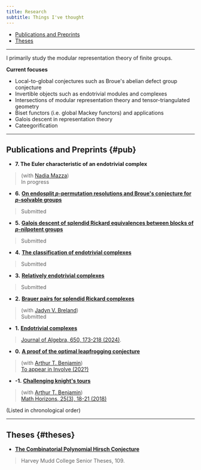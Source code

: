 ```yaml
---
title: Research
subtitle: Things I've thought
---
```


- [Publications and Preprints](#pub)
- [Theses](#theses)

---

I primarily study the modular representation theory of finite groups. 

**Current focuses**
- Local-to-global conjectures such as Broue's abelian defect group conjecture
- Invertible objects such as endotrivial modules and complexes
- Intersections of modular representation theory and tensor-triangulated geometry
- Biset functors (i.e. global Mackey functors) and applications
- Galois descent in representation theory
- Cateegorification

---

## Publications and Preprints {#pub}


- **7. The Euler characteristic of an endotrivial complex**  
> (with [Nadia Mazza](https://www.lancaster.ac.uk/maths/people/nadia-mazza))    
> In progress
- **6.** [**On endosplit $p$-permutation resolutions and Broue's conjecture for $p$-solvable groups**](https://arxiv.org/abs/2408.04094)
> Submitted 
- **5.** [**Galois descent of splendid Rickard equivalences between blocks of $p$-nilpotent groups**](https://arxiv.org/abs/2405.16061)
> Submitted 
- **4.** [**The classification of endotrivial complexes**](https://arxiv.org/abs/2403.04088) 
> Submitted 
- **3.** [**Relatively endotrivial complexes**](https://arxiv.org/abs/2402.08042)
> Submitted
- **2.** [**Brauer pairs for splendid Rickard complexes**](https://arxiv.org/abs/2312.10258)
> (with [Jadyn V. Breland](https://people.ucsc.edu/~jbreland/index.html))    
> Submitted
- **1.** [**Endotrivial complexes**](https://arxiv.org/abs/2309.12138) 
> [Journal of Algebra, 650, 173-218 (2024)](https://www.sciencedirect.com/science/article/pii/S0021869324001728).
- **0.** [**A proof of the optimal leapfrogging conjecture**](https://arxiv.org/abs/2110.08319)
> (with [Arthur T. Benjamin](https://www.arthurbenjamin.info/))    
> [To appear in Involve (202?)](https://msp.org/soon/coming.php?jpath=involve)
- **-1.** [**Challenging knight's tours**](https://math.hmc.edu/benjamin/wp-content/uploads/sites/5/2019/06/Challenging-Knight%E2%80%99s-Tours.pdf)
> (with [Arthur T. Benjamin](https://www.arthurbenjamin.info/))    
> [Math Horizons, 25(3), 18-21 (2018)](https://www.tandfonline.com/doi/full/10.1080/10724117.2018.1424460)

(Listed in chronological order)

---

## Theses {#theses}

- [**The Combinatorial Polynomial Hirsch Conjecture**](https://scholarship.claremont.edu/cgi/viewcontent.cgi?article=1096&context=hmc_theses)
> Harvey Mudd College Senior Theses, 109.



